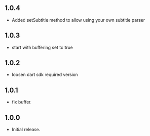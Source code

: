 ## 1.0.4

- Added setSubtitle method to allow using your own subtitle parser

## 1.0.3

- start with buffering set to true

## 1.0.2

- loosen dart sdk required version

## 1.0.1

- fix buffer.

## 1.0.0

- Initial release.

